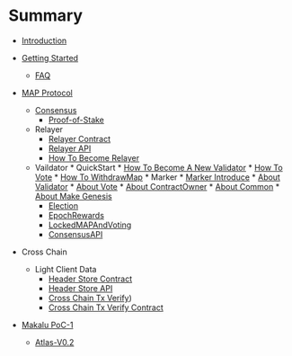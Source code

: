 # Summary

* [Introduction](README.md)

* [Getting Started]()
    * [FAQ](getting-started/faq.md)

* [MAP Protocol](map-protocol/setValidator.md)
    * [Consensus](map-protocol/consensus/Consensue.md)
        * [Proof-of-Stake](map-protocol/consensus/Proof-of-Stake.md)
    * Relayer
        * [Relayer Contract](map-protocol/relayer/Relayer-Contract.md)
        * [Relayer API](map-protocol/relayer/Relayer-API.md)
        * [How To Become Relayer](map-protocol/relayer/QuickStart.md)
    * Vaildator
          * QuickStart
              * [How To Become A New Validator](map-protocol/validator/QuickStart/HowToBecomeANewValidator.md) 
              * [How To Vote](map-protocol/validator/QuickStart/HowToVote.md)
              * [How To WithdrawMap](map-protocol/validator/QuickStart/HowToWithdrawMap.md)
          * Marker
              * [Marker Introduce](map-protocol/validator/Marker/Marker.md)
              * [About Validator](map-protocol/validator/Marker/AboutValidator.md)
              * [About Vote](map-protocol/validator/Marker/AboutVote.md)
              * [About ContractOwner](map-protocol/validator/Marker/AboutContractOwner.md)
              * [About Common](map-protocol/validator/Marker/AboutCommon.md)
              * [About Make Genesis](map-protocol/validator/Marker/AboutMakeGenesis.md)
         * [Election](map-protocol/validator/Election.md)
         * [EpochRewards](map-protocol/validator/EpochRewards.md)
         * [LockedMAPAndVoting](map-protocol/validator/LockedMAPAndVoting.md)
         * [ConsensusAPI](map-protocol/validator/ConsensusAPI.md)

* Cross Chain
    * Light Client Data
        * [Header Store Contract](cross-chain/light-client-data/Header-Store-Contract.md)
        * [Header Store API](cross-chain/light-client-data/Header-Store-API.md)
        * [Cross Chain Tx Verify](cross-chain/tx-verify/Tx-Verify.md))
        * [Cross Chain Tx Verify Contract](cross-chain/tx-verify/Tx-Verify-Contract.md)

* [Makalu PoC-1](Makalu-PoC-1/README.md)
    * [Atlas-V0.2](Makalu-PoC-1/Atlas-V0.2.md)
